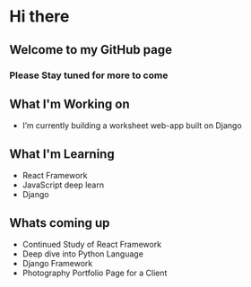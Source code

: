 # Hi there 
## Welcome to my GitHub page
### Please Stay tuned for more to come

## What I'm Working on
- I’m currently building a worksheet web-app built on Django

## What I'm Learning
- React Framework
- JavaScript deep learn
- Django

## Whats coming up
- Continued Study of React Framework
- Deep dive into Python Language
- Django Framework
- Photography Portfolio Page for a Client

